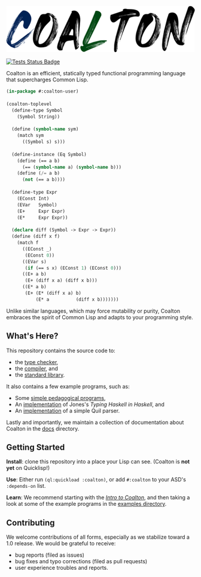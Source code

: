 <img src="docs/assets/coalton-logo.png" style="zoom:50%;" />

[![Tests Status Badge](https://github.com/coalton-lang/coalton/actions/workflows/main.yml/badge.svg)](https://github.com/coalton-lang/coalton/actions/workflows/main.yml)

Coalton is an efficient, statically typed functional programming language that supercharges Common Lisp.

```lisp
(in-package #:coalton-user)

(coalton-toplevel
  (define-type Symbol
    (Symbol String))

  (define (symbol-name sym)
    (match sym
      ((Symbol s) s)))

  (define-instance (Eq Symbol)
    (define (== a b)
      (== (symbol-name a) (symbol-name b)))
    (define (/= a b)
      (not (== a b))))
  
  (define-type Expr
    (EConst Int)
    (EVar   Symbol)
    (E+     Expr Expr)
    (E*     Expr Expr))

  (declare diff (Symbol -> Expr -> Expr))
  (define (diff x f)
    (match f
      ((EConst _)
       (EConst 0))
      ((EVar s)
       (if (== s x) (EConst 1) (EConst 0)))
      ((E+ a b)
       (E+ (diff x a) (diff x b)))
      ((E* a b)
       (E+ (E* (diff x a) b)
           (E* a          (diff x b)))))))
```

Unlike similar languages, which may force mutability or purity, Coalton embraces the spirit of Common Lisp and adapts to your programming style.

## What's Here?

This repository contains the source code to:

- the [type checker](src/typechecker/),
- the [compiler](src/codegen/), and
- the [standard library](src/library/).

It also contains a few example programs, such as:

- Some [simple pedagogical programs](examples/small-coalton-programs/),
- An [implementation](examples/thih/) of Jones's *Typing Haskell in Haskell*, and
- An [implementation](examples/quil-coalton/) of a simple Quil parser.

Lastly and importantly, we maintain a collection of documentation about Coalton in the [docs](docs/) directory.

## Getting Started

**Install**: clone this repository into a place your Lisp can see. (Coalton is **not yet** on Quicklisp!)

**Use**: Either run `(ql:quickload :coalton)`, or add `#:coalton` to your ASD's `:depends-on` list.

**Learn**: We recommend starting with the [*Intro to Coalton*](docs/intro-to-coalton.md), and then taking a look at some of the example programs in the [examples directory](examples/). 

## Contributing

We welcome contributions of all forms, especially as we stabilize toward a 1.0 release. We would be grateful to receive:

- bug reports (filed as issues)
- bug fixes and typo corrections (filed as pull requests)
- user experience troubles and reports.



